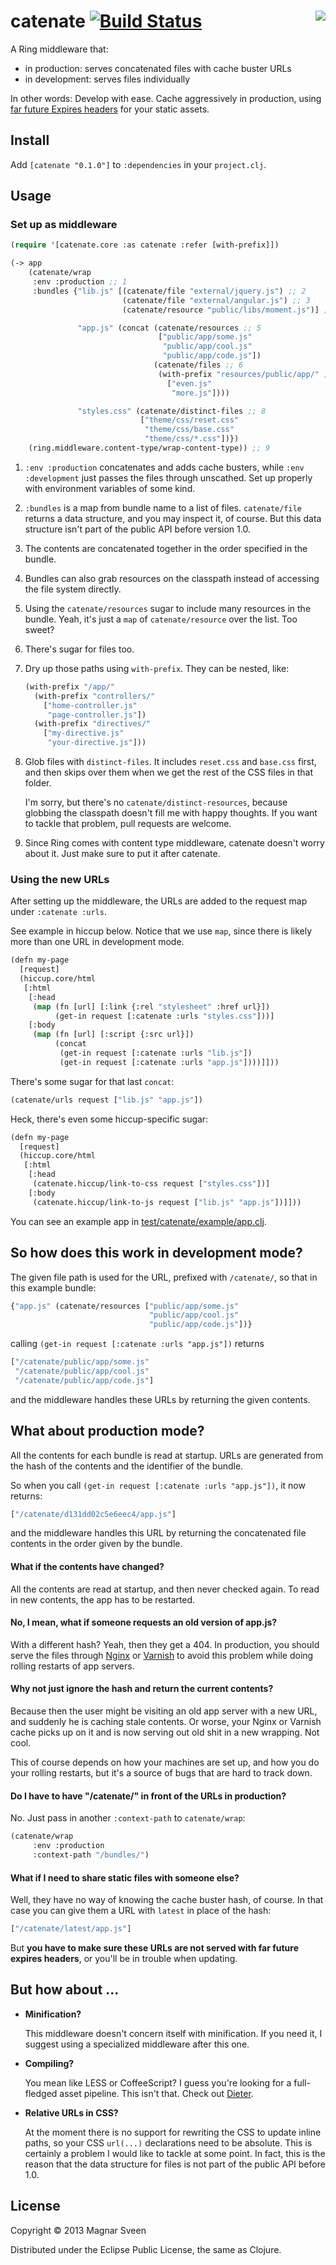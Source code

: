 # <img align="right" src="https://raw.github.com/magnars/catenate/master/concatenated.jpg"> catenate [![Build Status](https://secure.travis-ci.org/magnars/catenate.png)](http://travis-ci.org/magnars/catenate)

A Ring middleware that:

 - in production: serves concatenated files with cache buster URLs
 - in development: serves files individually

In other words: Develop with ease. Cache aggressively in production,
using
[far future Expires headers](http://developer.yahoo.com/performance/rules.html#expires)
for your static assets.

## Install

Add `[catenate "0.1.0"]` to `:dependencies` in your `project.clj`.

## Usage

### Set up as middleware

```cl
(require '[catenate.core :as catenate :refer [with-prefix]])

(-> app
    (catenate/wrap
     :env :production ;; 1
     :bundles {"lib.js" [(catenate/file "external/jquery.js") ;; 2
                         (catenate/file "external/angular.js") ;; 3
                         (catenate/resource "public/libs/moment.js")] ;; 4

               "app.js" (concat (catenate/resources ;; 5
                                 ["public/app/some.js"
                                  "public/app/cool.js"
                                  "public/app/code.js"])
                                (catenate/files ;; 6
                                 (with-prefix "resources/public/app/" ;; 7
                                   ["even.js"
                                    "more.js"])))

               "styles.css" (catenate/distinct-files ;; 8
                             ["theme/css/reset.css"
                              "theme/css/base.css"
                              "theme/css/*.css"])})
    (ring.middleware.content-type/wrap-content-type)) ;; 9
```

1. `:env :production` concatenates and adds cache busters, while
   `:env :development` just passes the files through unscathed. Set up
   properly with environment variables of some kind.

2. `:bundles` is a map from bundle name to a list of files.
   `catenate/file` returns a data structure, and you may inspect it,
   of course. But this data structure isn't part of the public API
   before version 1.0.

3. The contents are concatenated together in the order specified in the
   bundle.

4. Bundles can also grab resources on the classpath instead of
   accessing the file system directly.

5. Using the `catenate/resources` sugar to include many resources in
   the bundle. Yeah, it's just a `map` of `catenate/resource` over the
   list. Too sweet?

6. There's sugar for files too.

7. Dry up those paths using `with-prefix`. They can be nested, like:

   ```cl
   (with-prefix "/app/"
     (with-prefix "controllers/"
       ["home-controller.js"
        "page-controller.js"])
     (with-prefix "directives/"
       ["my-directive.js"
        "your-directive.js"]))
   ```

8. Glob files with `distinct-files`. It includes `reset.css` and
   `base.css` first, and then skips over them when we get the rest of
   the CSS files in that folder.

   I'm sorry, but there's no `catenate/distinct-resources`, because
   globbing the classpath doesn't fill me with happy thoughts. If you
   want to tackle that problem, pull requests are welcome.

8. Since Ring comes with content type middleware, catenate doesn't
   worry about it. Just make sure to put it after catenate.

### Using the new URLs

After setting up the middleware, the URLs are added to the request map
under `:catenate :urls`.

See example in hiccup below. Notice that we use `map`, since there is
likely more than one URL in development mode.

```cl
(defn my-page
  [request]
  (hiccup.core/html
   [:html
    [:head
     (map (fn [url] [:link {:rel "stylesheet" :href url}])
          (get-in request [:catenate :urls "styles.css"]))]
    [:body
     (map (fn [url] [:script {:src url}])
          (concat
           (get-in request [:catenate :urls "lib.js"])
           (get-in request [:catenate :urls "app.js"])))]]))
```

There's some sugar for that last `concat`:

```cl
(catenate/urls request ["lib.js" "app.js"])
```

Heck, there's even some hiccup-specific sugar:

```cl
(defn my-page
  [request]
  (hiccup.core/html
   [:html
    [:head
     (catenate.hiccup/link-to-css request ["styles.css"])]
    [:body
     (catenate.hiccup/link-to-js request ["lib.js" "app.js"])]]))
```

You can see an example app in [test/catenate/example/app.clj](test/catenate/example/app.clj).

## So how does this work in development mode?

The given file path is used for the URL, prefixed with `/catenate/`,
so that in this example bundle:

```cl
{"app.js" (catenate/resources ["public/app/some.js"
                               "public/app/cool.js"
                               "public/app/code.js"])}
```

calling `(get-in request [:catenate :urls "app.js"])` returns

```cl
["/catenate/public/app/some.js"
 "/catenate/public/app/cool.js"
 "/catenate/public/app/code.js"]
```

and the middleware handles these URLs by returning the given contents.

## What about production mode?

All the contents for each bundle is read at startup. URLs are
generated from the hash of the contents and the identifier of the
bundle.

So when you call `(get-in request [:catenate :urls "app.js"])`, it now
returns:

```cl
["/catenate/d131dd02c5e6eec4/app.js"]
```

and the middleware handles this URL by returning the concatenated
file contents in the order given by the bundle.

#### What if the contents have changed?

All the contents are read at startup, and then never checked again. To
read in new contents, the app has to be restarted.

#### No, I mean, what if someone requests an old version of app.js?

With a different hash? Yeah, then they get a 404. In production, you
should serve the files through [Nginx](http://nginx.org/) or
[Varnish](https://www.varnish-cache.org/) to avoid this problem while
doing rolling restarts of app servers.

#### Why not just ignore the hash and return the current contents?

Because then the user might be visiting an old app server with a new
URL, and suddenly he is caching stale contents. Or worse, your Nginx
or Varnish cache picks up on it and is now serving out old shit in a
new wrapping. Not cool.

This of course depends on how your machines are set up, and how you do
your rolling restarts, but it's a source of bugs that are hard to
track down.

#### Do I have to have "/catenate/" in front of the URLs in production?

No. Just pass in another `:context-path` to `catenate/wrap`:

```cl
(catenate/wrap
     :env :production
     :context-path "/bundles/")
```

#### What if I need to share static files with someone else?

Well, they have no way of knowing the cache buster hash, of course. In
that case you can give them a URL with `latest` in place of the hash:

```cl
["/catenate/latest/app.js"]
```

But **you have to make sure these URLs are not served with far future
expires headers**, or you'll be in trouble when updating.

## But how about ...

 - **Minification?**

   This middleware doesn't concern itself with minification. If you
   need it, I suggest using a specialized middleware after this one.

 - **Compiling?**

   You mean like LESS or CoffeeScript? I guess you're looking for a
   full-fledged asset pipeline. This isn't that. Check out
   [Dieter](https://github.com/edgecase/dieter).

 - **Relative URLs in CSS?**

   At the moment there is no support for rewriting the CSS to update
   inline paths, so your CSS `url(...)` declarations need to be
   absolute. This is certainly a problem I would like to tackle at
   some point. In fact, this is the reason that the data structure for
   files is not part of the public API before 1.0.

## License

Copyright © 2013 Magnar Sveen

Distributed under the Eclipse Public License, the same as Clojure.
